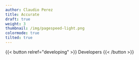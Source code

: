 ```yaml
---
author: Claudio Perez
title: Accurate
draft: true
weight: 3
thumbnail: /img/pagespeed-light.png
colormode: true
tilted: true
---
```



{{< button relref="developing" >}}
    Developers
{{< /button >}}
